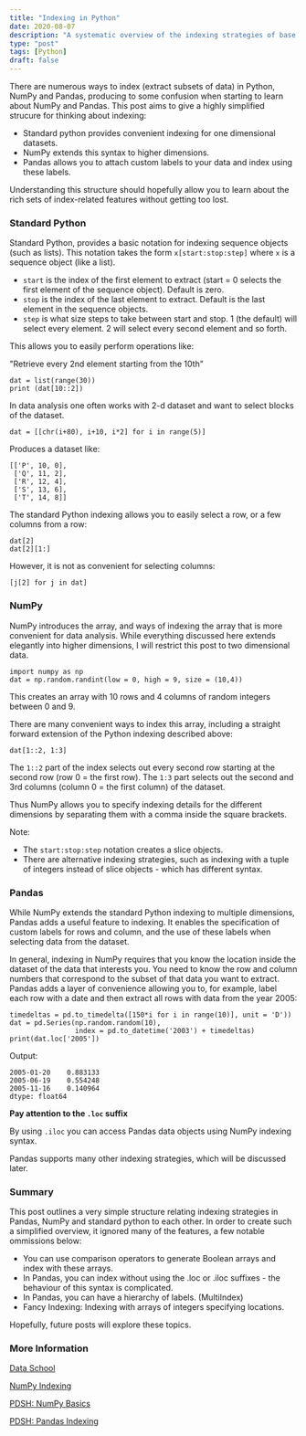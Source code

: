 ```yaml
---
title: "Indexing in Python"
date: 2020-08-07
description: "A systematic overview of the indexing strategies of base python, NumPy and Pandas"
type: "post"
tags: [Python]
draft: false
---
```


There are numerous ways to index (extract subsets of data) in Python, NumPy and Pandas, producing to some confusion when starting to learn about NumPy and Pandas. This post aims to give a highly simplified strucure for thinking about indexing:

- Standard python provides convenient indexing for one dimensional datasets.
- NumPy extends this syntax to higher dimensions.
- Pandas allows you to attach custom labels to your data and index using these labels.

Understanding this structure should hopefully allow you to learn about the rich sets of index-related features without getting too lost.

### Standard Python

Standard Python, provides a basic notation for indexing sequence objects (such as lists). This notation takes the form `x[start:stop:step]` where `x` is a sequence object (like a list). 

- `start` is the index of the first element to extract (start = 0 selects the first element of the sequence object). Default is zero.
- `stop` is the index of the last element to extract. Default is the last element in the sequence objects.
- `step` is what size steps to take between start and stop. 1 (the default) will select every element. 2 will select every second element and so forth.

This allows you to easily perform operations like: 

"Retrieve every 2nd element starting from the 10th"

```
dat = list(range(30))
print (dat[10::2])
```

In data analysis one often works with 2-d dataset and want to select blocks of the dataset.

```
dat = [[chr(i+80), i+10, i*2] for i in range(5)]
```

Produces a dataset like:

    [['P', 10, 0], 
     ['Q', 11, 2], 
     ['R', 12, 4], 
     ['S', 13, 6], 
     ['T', 14, 8]]

The standard Python indexing allows you to easily select a row, or a few columns from a row: 

```
dat[2]
dat[2][1:]
```

However, it is not as convenient for selecting columns:

```
[j[2] for j in dat]
```

### NumPy

NumPy introduces the array, and ways of indexing the array that is more convenient for data analysis. While everything discussed here extends elegantly into higher dimensions, I will restrict this post to two dimensional data.

```
import numpy as np
dat = np.random.randint(low = 0, high = 9, size = (10,4))
```

This creates an array with 10 rows and 4 columns of random integers between 0 and 9.

There are many convenient ways to index this array, including a straight forward extension of the Python indexing described above:

```
dat[1::2, 1:3]
```

The `1::2` part of the index selects out every second row starting at the second row (row 0 = the first row). The `1:3` part selects out the second and 3rd columns (column 0 = the first column) of the dataset.

Thus NumPy allows you to specify indexing details for the different dimensions by separating them with a comma inside the square brackets.

Note:
- The `start:stop:step` notation creates a slice objects.
- There are alternative indexing strategies, such as indexing with a tuple of integers instead of slice objects - which has different syntax.

### Pandas

While NumPy extends the standard Python indexing to multiple dimensions, Pandas adds a useful feature to indexing. It enables the specification of custom labels for rows and column, and the use of these labels when selecting data from the dataset.

In general, indexing in NumPy requires that you know the location inside the dataset of the data that interests you. You need to know the row and column numbers that correspond to the subset of that data you want to extract. Pandas adds a layer of convenience allowing you to, for example, label each row with a date and then extract all rows with data from the year 2005:

```
timedeltas = pd.to_timedelta([150*i for i in range(10)], unit = 'D'))
dat = pd.Series(np.random.random(10), 
                index = pd.to_datetime('2003') + timedeltas)
print(dat.loc['2005'])
```

Output:

    2005-01-20    0.883133
    2005-06-19    0.554248
    2005-11-16    0.140964
    dtype: float64

__Pay attention to the `.loc` suffix__

By using `.iloc` you can access Pandas data objects using NumPy indexing syntax.

Pandas supports many other indexing strategies, which will be discussed later.

### Summary

This post outlines a very simple structure relating indexing strategies in Pandas, NumPy and standard python to each other. In order to create such a simplified overview, it ignored many of the features, a few notable ommissions below:

- You can use comparison operators to generate Boolean arrays and index with these arrays.
- In Pandas, you can index without using the .loc or .iloc suffixes - the behaviour of this syntax is complicated.
- In Pandas, you can have a hierarchy of labels. (MultiIndex)
- Fancy Indexing: Indexing with arrays of integers specifying locations.

Hopefully, future posts will explore these topics.

### More Information

[Data School](https://www.youtube.com/watch?v=tcRGa2soc-c)

[NumPy Indexing](https://numpy.org/doc/stable/reference/arrays.indexing.html)

[PDSH: NumPy Basics](https://jakevdp.github.io/PythonDataScienceHandbook/02.02-the-basics-of-numpy-arrays.html)

[PDSH: Pandas Indexing](https://jakevdp.github.io/PythonDataScienceHandbook/03.02-data-indexing-and-selection.html)

